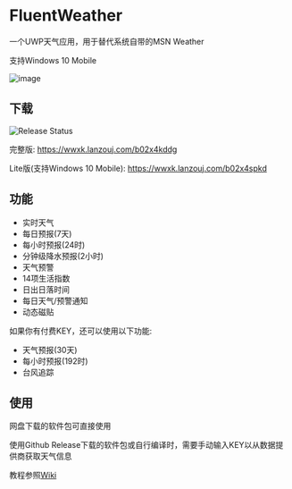# FluentWeather

一个UWP天气应用，用于替代系统自带的MSN Weather

支持Windows 10 Mobile

![image](https://github.com/zxbmmmmmmmmm/FluentWeather/assets/96322503/2daf38d4-df5e-45c3-bd30-7f72cf0924e4)

## 下载
![Release Status](https://img.shields.io/github/v/release/zxbmmmmmmmmm/FluentWeather)

完整版:
https://wwxk.lanzouj.com/b02x4kddg

Lite版(支持Windows 10 Mobile):
https://wwxk.lanzouj.com/b02x4spkd

## 功能
- 实时天气
- 每日预报(7天)
- 每小时预报(24时)
- 分钟级降水预报(2小时)
- 天气预警
- 14项生活指数
- 日出日落时间
- 每日天气/预警通知
- 动态磁贴

如果你有付费KEY，还可以使用以下功能:

- 天气预报(30天)
- 每小时预报(192时)
- 台风追踪

## 使用
网盘下载的软件包可直接使用

使用Github Release下载的软件包或自行编译时，需要手动输入KEY以从数据提供商获取天气信息

教程参照[Wiki](https://github.com/zxbmmmmmmmmm/FluentWeather/wiki/%E8%8E%B7%E5%8F%96API-KEY)
